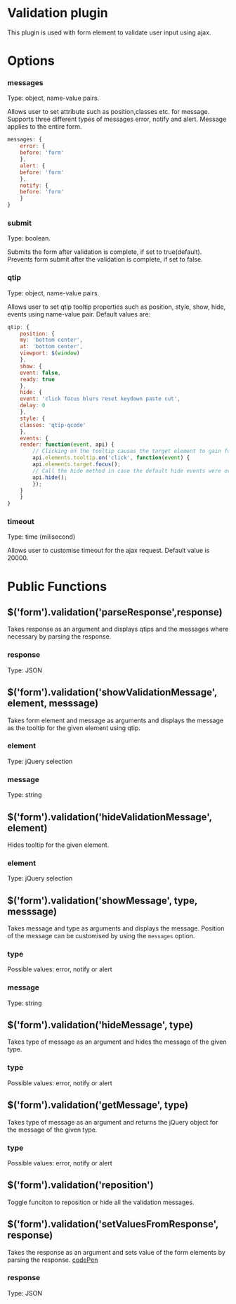 # Validation plugin

This plugin is used with form element to validate user input using ajax.

# Options

### messages
Type: object, name-value pairs.

Allows user to set attribute such as position,classes etc. for message. Supports three different types of messages error, notify and alert. Message applies to the entire form.

```javascript
messages: {
    error: {
	before: 'form'
    },
    alert: {
	before: 'form'
    },
    notify: {
	before: 'form'
    }
}
```

### submit
Type: boolean.

Submits the form after validation is complete, if set to true(default). 
Prevents form submit after the validation is complete, if set to false.

### qtip
Type: object, name-value pairs.

Allows user to set qtip tooltip properties such as position, style, show, hide, events using name-value pair. Default values are:

```javascript
qtip: {    
    position: {	
	my: 'bottom center',
	at: 'bottom center',
	viewport: $(window)
    },
    show: {
	event: false,
	ready: true
    },
    hide: {
	event: 'click focus blurs reset keydown paste cut',
	delay: 0
    },
    style: {
	classes: 'qtip-qcode'
    },
    events: {
	render: function(event, api) {
	    // Clicking on the tooltip causes the target element to gain focus and hides the tooltip.
	    api.elements.tooltip.on('click', function(event) {
		api.elements.target.focus();
		// Call the hide method in case the default hide events were overwritten
		api.hide();
	    });
	}
    }
}
```

### timeout
Type: time (milisecond)

Allows user to customise timeout for the ajax request. Default value is 20000.

# Public Functions

## $('form').validation('parseResponse',response)
Takes response as an argument and displays qtips and the messages where necessary by parsing the response.
### response
Type: JSON

## $('form').validation('showValidationMessage', element, messsage)
Takes form element and message as arguments and displays the message as the tooltip for the given element using qtip.
### element
Type: jQuery selection
### message
Type: string

## $('form').validation('hideValidationMessage', element)
Hides tooltip for the given element.
### element
Type: jQuery selection

## $('form').validation('showMessage', type, messsage)
Takes message and type as arguments and displays the message. Position of the message can be customised by using the ```messages``` option.
### type
Possible values: error, notify or alert
### message
Type: string

## $('form').validation('hideMessage', type)
Takes type of message as an argument and hides the message of the given type.
### type
Possible values: error, notify or alert

## $('form').validation('getMessage', type)
Takes type of message as an argument and returns the jQuery object for the message of the given type.
### type
Possible values: error, notify or alert

## $('form').validation('reposition')
Toggle funciton to reposition or hide all the validation messages.

## $('form').validation('setValuesFromResponse', response)
Takes the response as an argument and sets value of the form elements by parsing the response. [codePen](http://codepen.io/priyank-qcode/pen/EyEBBy)
### response
Type: JSON